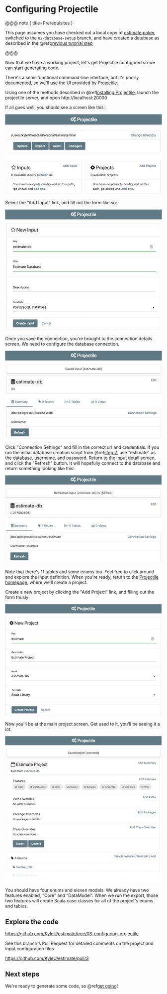 # Configuring Projectile

@@@ note { title=Prerequisites }

This page assumes you have checked out a local copy of [estimate.poker](https://github.com/KyleU/estimate), 
switched to the `02-database-setup` branch,
and have created a database as described in the @ref[previous tutorial step](02-database-setup.md)

@@@

Now that we have a working project, let's get Projectile configured so we can start generating code.

There's a semi-functional command-line interface, but it's poorly documented, so we'll use the UI provided by Projectile.

Using one of the methods described in @ref[Installing Projectile](../../gettingStarted/installing.md), launch the projectile server, and open http://localhost:20000

If all goes well, you should see a screen like this:

![initial screen](img/03-01-initial-screen.png)

Select the "Add Input" link, and fill out the form like so:

![new input](img/03-02-new-input.png)

Once you save the connection, you're brought to the connection details screen. We need to configure the database connection.

![input detail](img/03-03-input-detail.png)

Click "Connection Settings" and fill in the correct url and credentials.
If you ran the initial database creation script from @ref[step 2](02-database-setup.md), use "estimate" as the database, username, and password.
Return to the input detail screen, and click the "Refresh" button. 
It will hopefully connect to the database and return something looking like this:

![input refreshed](img/03-04-input-refreshed.png)

Note that there's 11 tables and some enums too. Feel free to click around and explore the input definition. 
When you're ready, return to the [Projectile homepage](http://localhost:20000), where we'll create a project.

Create a new project by clicking the "Add Project" link, and filling out the form thusly:

![new project](img/03-05-new-project.png)

Now you'll be at the main project screen. Get used to it, you'll be seeing it a lot.

![new project](img/03-06-fresh-project.png)

You should have four enums and eleven models. We already have two features enabled, "Core" and "DataModel". 
When we run the export, those two features will create Scala case classes for all of the project's enums and tables.


## Explore the code

https://github.com/KyleU/estimate/tree/03-configuring-projectile   

See this branch's Pull Request for detailed comments on the project and input configuration files

https://github.com/KyleU/estimate/pull/3


## Next steps

We're ready to generate some code, so @ref[get going](04-basic-codegen.md)!
